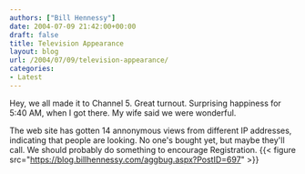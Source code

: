 ```yaml
---
authors: ["Bill Hennessy"]
date: 2004-07-09 21:42:00+00:00
draft: false
title: Television Appearance
layout: blog
url: /2004/07/09/television-appearance/
categories:
- Latest
---
```


Hey, we all made it to Channel 5.  Great turnout.  Surprising happiness for 5:40 AM, when I got there.  My wife said we were  wonderful.    
  
The web site has gotten 14 annonymous views from different IP addresses, indicating that people are looking.  No one's bought yet, but maybe they'll call.  We should probably do something to encourage Registration. {{< figure src="https://blog.billhennessy.com/aggbug.aspx?PostID=697" >}}

